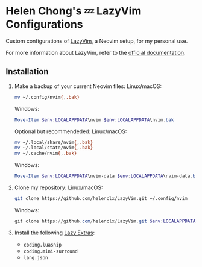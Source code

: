 # Helen Chong's 💤 LazyVim Configurations

Custom configurations of [LazyVim](https://github.com/LazyVim/LazyVim), a Neovim setup, for my personal use.

For more information about LazyVim, refer to the [official documentation](https://www.lazyvim.org/).

## Installation

1. Make a backup of your current Neovim files:
    Linux/macOS:
    ```bash
    mv ~/.config/nvim{,.bak}
    ```
    Windows:
    ```powershell
    Move-Item $env:LOCALAPPDATA\nvim $env:LOCALAPPDATA\nvim.bak
    ```
    Optional but recommendeded:
    Linux/macOS:
    ```bash
    mv ~/.local/share/nvim{,.bak}
    mv ~/.local/state/nvim{,.bak}
    mv ~/.cache/nvim{,.bak}
    ```
    Windows:
    ```powershell
    Move-Item $env:LOCALAPPDATA\nvim-data $env:LOCALAPPDATA\nvim-data.bak
    ```

1. Clone my repository:
    Linux/macOS:
    ```bash
    git clone https://github.com/helenclx/LazyVim.git ~/.config/nvim
    ```
    Windows:
    ```powershell
    git clone https://github.com/helenclx/LazyVim.git $env:LOCALAPPDATA\nvim
    ```

1. Install the following [Lazy Extras](https://www.lazyvim.org/extras):
    - `coding.luasnip`
    - `coding.mini-surround`
    - `lang.json`

